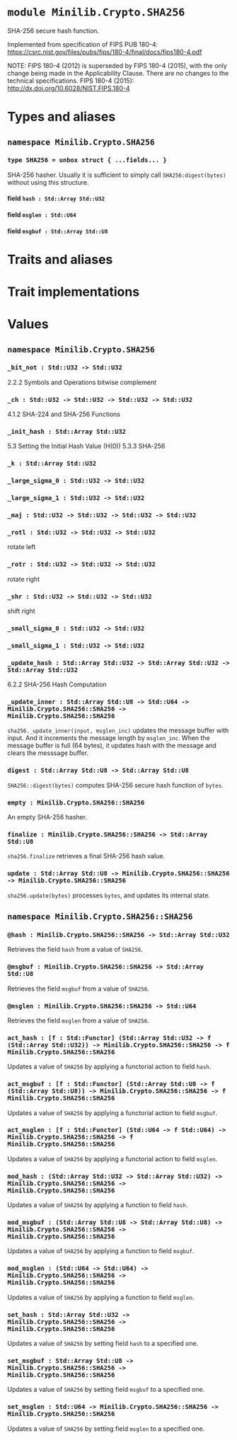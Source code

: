 # `module Minilib.Crypto.SHA256`

SHA-256 secure hash function.

Implemented from specification of FIPS PUB 180-4:
https://csrc.nist.gov/files/pubs/fips/180-4/final/docs/fips180-4.pdf

NOTE: FIPS 180-4 (2012) is superseded by FIPS 180-4 (2015), with the only change being
made in the Applicability Clause. There are no changes to the technical specifications.
FIPS 180-4 (2015):
http://dx.doi.org/10.6028/NIST.FIPS.180-4

# Types and aliases

## `namespace Minilib.Crypto.SHA256`

### `type SHA256 = unbox struct { ...fields... }`

SHA-256 hasher.
Usually it is sufficient to simply call `SHA256:digest(bytes)` without using this structure.

#### field `hash : Std::Array Std::U32`

#### field `msglen : Std::U64`

#### field `msgbuf : Std::Array Std::U8`

# Traits and aliases

# Trait implementations

# Values

## `namespace Minilib.Crypto.SHA256`

### `_bit_not : Std::U32 -> Std::U32`

2.2.2 Symbols and Operations
bitwise complement

### `_ch : Std::U32 -> Std::U32 -> Std::U32 -> Std::U32`

4.1.2 SHA-224 and SHA-256 Functions

### `_init_hash : Std::Array Std::U32`

5.3 Setting the Initial Hash Value (H(0))
5.3.3 SHA-256

### `_k : Std::Array Std::U32`

### `_large_sigma_0 : Std::U32 -> Std::U32`

### `_large_sigma_1 : Std::U32 -> Std::U32`

### `_maj : Std::U32 -> Std::U32 -> Std::U32 -> Std::U32`

### `_rotl : Std::U32 -> Std::U32 -> Std::U32`

rotate left

### `_rotr : Std::U32 -> Std::U32 -> Std::U32`

rotate right

### `_shr : Std::U32 -> Std::U32 -> Std::U32`

shift right

### `_small_sigma_0 : Std::U32 -> Std::U32`

### `_small_sigma_1 : Std::U32 -> Std::U32`

### `_update_hash : Std::Array Std::U32 -> Std::Array Std::U32 -> Std::Array Std::U32`

6.2.2 SHA-256 Hash Computation

### `_update_inner : Std::Array Std::U8 -> Std::U64 -> Minilib.Crypto.SHA256::SHA256 -> Minilib.Crypto.SHA256::SHA256`

`sha256._update_inner(input, msglen_inc)` updates the message buffer with input.
And it increments the message length by `msglen_inc`.
When the message buffer is full (64 bytes), it updates hash with the message
and clears the messsage buffer.

### `digest : Std::Array Std::U8 -> Std::Array Std::U8`

`SHA256::digest(bytes)` computes SHA-256 secure hash function of `bytes`.

### `empty : Minilib.Crypto.SHA256::SHA256`

An empty SHA-256 hasher.

### `finalize : Minilib.Crypto.SHA256::SHA256 -> Std::Array Std::U8`

`sha256.finalize` retrieves a final SHA-256 hash value.

### `update : Std::Array Std::U8 -> Minilib.Crypto.SHA256::SHA256 -> Minilib.Crypto.SHA256::SHA256`

`sha256.update(bytes)` processes `bytes`, and updates its internal state.

## `namespace Minilib.Crypto.SHA256::SHA256`

### `@hash : Minilib.Crypto.SHA256::SHA256 -> Std::Array Std::U32`

Retrieves the field `hash` from a value of `SHA256`.

### `@msgbuf : Minilib.Crypto.SHA256::SHA256 -> Std::Array Std::U8`

Retrieves the field `msgbuf` from a value of `SHA256`.

### `@msglen : Minilib.Crypto.SHA256::SHA256 -> Std::U64`

Retrieves the field `msglen` from a value of `SHA256`.

### `act_hash : [f : Std::Functor] (Std::Array Std::U32 -> f (Std::Array Std::U32)) -> Minilib.Crypto.SHA256::SHA256 -> f Minilib.Crypto.SHA256::SHA256`

Updates a value of `SHA256` by applying a functorial action to field `hash`.

### `act_msgbuf : [f : Std::Functor] (Std::Array Std::U8 -> f (Std::Array Std::U8)) -> Minilib.Crypto.SHA256::SHA256 -> f Minilib.Crypto.SHA256::SHA256`

Updates a value of `SHA256` by applying a functorial action to field `msgbuf`.

### `act_msglen : [f : Std::Functor] (Std::U64 -> f Std::U64) -> Minilib.Crypto.SHA256::SHA256 -> f Minilib.Crypto.SHA256::SHA256`

Updates a value of `SHA256` by applying a functorial action to field `msglen`.

### `mod_hash : (Std::Array Std::U32 -> Std::Array Std::U32) -> Minilib.Crypto.SHA256::SHA256 -> Minilib.Crypto.SHA256::SHA256`

Updates a value of `SHA256` by applying a function to field `hash`.

### `mod_msgbuf : (Std::Array Std::U8 -> Std::Array Std::U8) -> Minilib.Crypto.SHA256::SHA256 -> Minilib.Crypto.SHA256::SHA256`

Updates a value of `SHA256` by applying a function to field `msgbuf`.

### `mod_msglen : (Std::U64 -> Std::U64) -> Minilib.Crypto.SHA256::SHA256 -> Minilib.Crypto.SHA256::SHA256`

Updates a value of `SHA256` by applying a function to field `msglen`.

### `set_hash : Std::Array Std::U32 -> Minilib.Crypto.SHA256::SHA256 -> Minilib.Crypto.SHA256::SHA256`

Updates a value of `SHA256` by setting field `hash` to a specified one.

### `set_msgbuf : Std::Array Std::U8 -> Minilib.Crypto.SHA256::SHA256 -> Minilib.Crypto.SHA256::SHA256`

Updates a value of `SHA256` by setting field `msgbuf` to a specified one.

### `set_msglen : Std::U64 -> Minilib.Crypto.SHA256::SHA256 -> Minilib.Crypto.SHA256::SHA256`

Updates a value of `SHA256` by setting field `msglen` to a specified one.